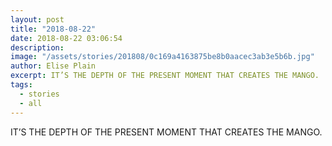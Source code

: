 ```yaml
---
layout: post
title: "2018-08-22"
date: 2018-08-22 03:06:54
description: 
image: "/assets/stories/201808/0c169a4163875be8b0aacec3ab3e5b6b.jpg"
author: Elise Plain
excerpt: IT’S THE DEPTH OF THE PRESENT MOMENT THAT CREATES THE MANGO.
tags: 
  - stories
  - all
---
```


IT’S THE DEPTH OF THE PRESENT MOMENT THAT CREATES THE MANGO.
<p></p>
